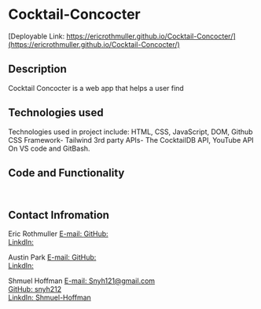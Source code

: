 # Cocktail-Concocter

[Deployable Link: https://ericrothmuller.github.io/Cocktail-Concocter/](https://ericrothmuller.github.io/Cocktail-Concocter/)

## Description

Cocktail Concocter is a web app that helps a user find 


## Technologies used

Technologies used in project include: 
HTML, CSS, JavaScript, DOM, Github
CSS Framework- Tailwind
3rd party APIs- The CocktailDB API, YouTube API 
On VS code and GitBash.



 ## Code and Functionality


```
```


```
```


 ## Contact Infromation


Eric Rothmuller
[E-mail: ](mailto:)
[GitHub: ]()  
[LinkdIn: ]()


Austin Park
[E-mail: ](mailto:)
[GitHub: ]()  
[LinkdIn: ]()


Shmuel Hoffman
 [E-mail: Snyh121@gmail.com](mailto:snyh121@gmail.com)  
[GitHub: snyh212](https://r.search.yahoo.com/_ylt=AwrJ6yegl7JipfcAzB5XNyoA;_ylu=Y29sbwNiZjEEcG9zAzEEdnRpZAMEc2VjA3Ny/RV=2/RE=1655900193/RO=10/RU=https%3a%2f%2fgithub.com%2fsnyh212/RK=2/RS=jAFa0VbZnIusPrwj.ZmIx9gZ3AA-)  
[LinkdIn: Shmuel-Hoffman](https://www.linkedin.com/in/shmuel-hoffman-254b0223b?lipi=urn%3Ali%3Apage%3Ad_flagship3_profile_view_base_contact_details%3BS2rg0PtBTLeG2szT2ZbGmg%3D%3D)